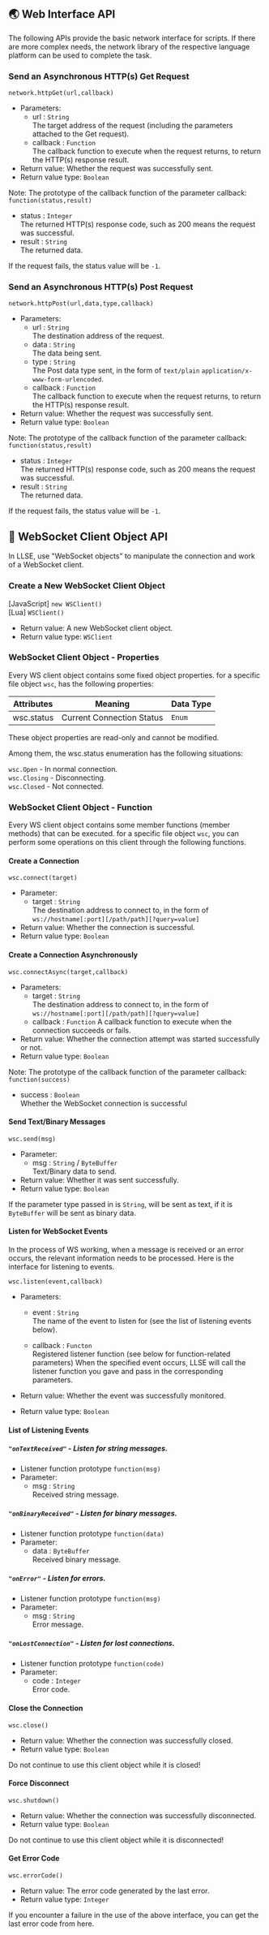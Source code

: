 ## 🌏 Web Interface API

The following APIs provide the basic network interface for scripts.
If there are more complex needs, the network library of the respective language platform can be used to complete the task.

### Send an Asynchronous HTTP(s) Get Request

`network.httpGet(url,callback)`

- Parameters: 
  - url : `String`  
    The target address of the request (including the parameters attached to the Get request).
  - callback : `Function`  
    The callback function to execute when the request returns, to return the HTTP(s) response result.
- Return value: Whether the request was successfully sent.
- Return value type: `Boolean`

Note: The prototype of the callback function of the parameter callback: `function(status,result)`

- status : `Integer`    
  The returned HTTP(s) response code, such as 200 means the request was successful.
- result : `String`  
  The returned data.

If the request fails, the status value will be `-1`. 

### Send an Asynchronous HTTP(s) Post Request

`network.httpPost(url,data,type,callback)`

- Parameters: 
  - url : `String`  
    The destination address of the request.
  - data : `String`  
    The data being sent.
  - type : `String`  
    The Post data type sent, in the form of `text/plain` `application/x-www-form-urlencoded`.
  - callback : `Function`  
    The callback function to execute when the request returns, to return the HTTP(s) response result.
- Return value: Whether the request was successfully sent.
- Return value type: `Boolean`

Note: The prototype of the callback function of the parameter callback: `function(status,result)`

- status : `Integer`    
  The returned HTTP(s) response code, such as 200 means the request was successful.
- result : `String`  
  The returned data.

If the request fails, the status value will be `-1`.

## 🔌 WebSocket Client Object API

In LLSE, use "WebSocket objects" to manipulate the connection and work of a WebSocket client.

### Create a New WebSocket Client Object 

[JavaScript] `new WSClient()`  
[Lua] `WSClient()`

- Return value: A new WebSocket client object.
- Return value type: `WSClient`

### WebSocket Client Object - Properties

Every WS client object contains some fixed object properties. for a specific file object `wsc`, has the following properties:

| Attributes | Meaning        | Data Type   |
| ---------- | -------------- | ------ |
| wsc.status | Current Connection Status | `Enum` |

These object properties are read-only and cannot be modified.

Among them, the wsc.status enumeration has the following situations:

`wsc.Open` - In normal connection.  
`wsc.Closing` - Disconnecting.  
`wsc.Closed` - Not connected.

### WebSocket Client Object - Function

Every WS client object contains some member functions (member methods) that can be executed. for a specific file object `wsc`, you can perform some operations on this client through the following functions.

#### Create a Connection

`wsc.connect(target)`

- Parameter: 
  - target : `String`  
    The destination address to connect to, in the form of `ws://hostname[:port][/path/path][?query=value]`
- Return value: Whether the connection is successful.
- Return value type: `Boolean` 

#### Create a Connection Asynchronously

`wsc.connectAsync(target,callback)`

- Parameters: 
  - target : `String`  
    The destination address to connect to, in the form of `ws://hostname[:port][/path/path][?query=value]`
  - callback : `Function`
    A callback function to execute when the connection succeeds or fails.
- Return value: Whether the connection attempt was started successfully or not.
- Return value type: `Boolean` 

Note: The prototype of the callback function of the parameter callback: `function(success)`

- success : `Boolean`    
  Whether the WebSocket connection is successful 

#### Send Text/Binary Messages

`wsc.send(msg)`

- Parameter: 
  - msg : `String` / `ByteBuffer`  
    Text/Binary data to send.
- Return value: Whether it was sent successfully.
- Return value type: `Boolean` 

If the parameter type passed in is `String`, will be sent as text, if it is `ByteBuffer` will be sent as binary data.

#### Listen for WebSocket Events 

In the process of WS working, when a message is received or an error occurs, the relevant information needs to be processed. Here is the interface for listening to events.

`wsc.listen(event,callback)`

- Parameters: 

  - event : `String`  
    The name of the event to listen for (see the list of listening events below).

  - callback : `Functon`  
    Registered listener function (see below for function-related parameters)
    When the specified event occurs, LLSE will call the listener function you gave and pass in the corresponding parameters.
- Return value: Whether the event was successfully monitored.
- Return value type: `Boolean` 

#### List of Listening Events

##### `"onTextReceived"` - Listen for string messages.

- Listener function prototype
  `function(msg)`
- Parameter: 
  - msg : `String`  
    Received string message.

##### `"onBinaryReceived"` - Listen for binary messages.

- Listener function prototype 
  `function(data)`
- Parameter: 
  - data : `ByteBuffer`  
    Received binary message.

##### `"onError"` - Listen for errors.

- Listener function prototype 
  `function(msg)`
- Parameter: 
  - msg : `String`  
    Error message.

##### `"onLostConnection"` - Listen for lost connections.

- Listener function prototype 
  `function(code)`
- Parameter: 
  - code : `Integer`  
    Error code.

#### Close the Connection

`wsc.close()`

- Return value: Whether the connection was successfully closed.
- Return value type: `Boolean` 

Do not continue to use this client object while it is closed!

#### Force Disconnect

`wsc.shutdown()`

- Return value: Whether the connection was successfully disconnected.
- Return value type: `Boolean` 

Do not continue to use this client object while it is disconnected!

#### Get Error Code

`wsc.errorCode()`

- Return value: The error code generated by the last error.
- Return value type: `Integer`

If you encounter a failure in the use of the above interface, you can get the last error code from here.